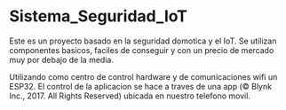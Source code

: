 # Sistema_Seguridad_IoT

Este es un proyecto basado en la seguridad domotica y el IoT.
Se utilizan componentes basicos, faciles de conseguir y con un precio de mercado muy por debajo de la media.

Utilizando como centro de control hardware y de comunicaciones wifi un ESP32.
El control de la aplicacion se hace a traves de una app (© Blynk Inc., 2017. All Rights Reserved) ubicada en nuestro telefono movil.
